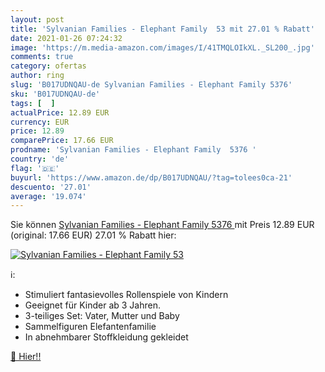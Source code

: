 ```yaml
---
layout: post
title: 'Sylvanian Families - Elephant Family  53 mit 27.01 % Rabatt'
date: 2021-01-26 07:24:32
image: 'https://m.media-amazon.com/images/I/41TMQLOIkXL._SL200_.jpg'
comments: true
category: ofertas
author: ring
slug: 'B017UDNQAU-de Sylvanian Families - Elephant Family 5376'
sku: 'B017UDNQAU-de'
tags: [  ]
actualPrice: 12.89 EUR
currency: EUR
price: 12.89
comparePrice: 17.66 EUR
prodname: 'Sylvanian Families - Elephant Family  5376 '
country: 'de'
flag: '🇩🇪'
buyurl: 'https://www.amazon.de/dp/B017UDNQAU/?tag=tolees0ca-21'
descuento: '27.01'
average: '19.074'
---
```


Sie können [Sylvanian Families - Elephant Family  5376 ](https://www.amazon.de/dp/B017UDNQAU/?tag=tolees0ca-21) mit Preis 12.89 EUR (original: 17.66 EUR) 27.01 % Rabatt hier:

[![Sylvanian Families - Elephant Family  53](https://m.media-amazon.com/images/I/41TMQLOIkXL._SL200_.jpg)](https://www.amazon.de/dp/B017UDNQAU/?tag=tolees0ca-21)

ℹ️:

- Stimuliert fantasievolles Rollenspiele von Kindern
- Geeignet für Kinder ab 3 Jahren.
- 3-teiliges Set: Vater, Mutter und Baby
- Sammelfiguren Elefantenfamilie
- In abnehmbarer Stoffkleidung gekleidet

[🛒 Hier!!](https://www.amazon.de/dp/B017UDNQAU/?tag=tolees0ca-21)
